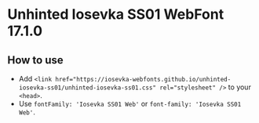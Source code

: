 # Unhinted Iosevka SS01 WebFont 17.1.0

## How to use

- Add `<link href="https://iosevka-webfonts.github.io/unhinted-iosevka-ss01/unhinted-iosevka-ss01.css" rel="stylesheet" />` to your `<head>`.
- Use `fontFamily: 'Iosevka SS01 Web'` or `font-family: 'Iosevka SS01 Web'`.
